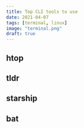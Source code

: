 ```yaml
---
title: Top CLI tools to use
date: 2021-04-07
tags: [terminal, linux]
image: "terminal.png"
draft: true
---
```


## htop

## tldr

## starship

## bat